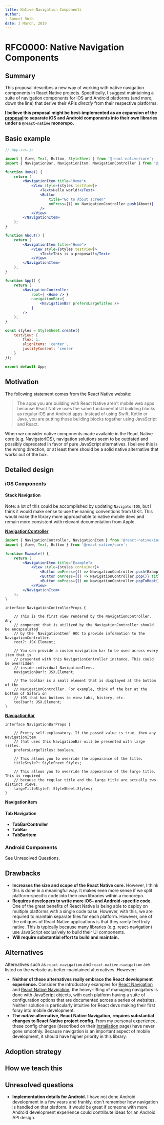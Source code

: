 ```yaml
---
title: Native Navigation Components
author:
- Samuel Roth
date: 3 March, 2019
---
```


# RFC0000: Native Navigation Components

## Summary

This proposal describes a new way of working with native navigation components in React Native projects. Specifically, I suggest maintaining a suite of navigation components for iOS and Android platforms (and more, down the line) that derive their APIs *directly* from their respective platforms.

**I believe this proposal might be best-implemented as an expansion of the [proposal](https://github.com/react-native-community/discussions-and-proposals/pull/49) to separate iOS and Android components into their own libraries under a `@react-native` monorepo.**

## Basic example

``` jsx
// App.ios.js

import { View, Text, Button, StyleSheet } from '@react-native/core';
import { NavigationBar, NavigationItem, NavigationController } from '@react-native/ios';

function Home() {
    return (
        <NavigationItem title="Home">
            <View style={styles.testView}>
                <Text>Hello world!</Text>
                <Button
                    title="Go to About screen"
                    onPress={() => NavigationController.push(About)} 
                />
            </View>
        </NavigationItem>
    );
}

function About() {
    return (
        <NavigationItem title="Home">
            <View style={styles.testView}>
                <Text>This is a proposal!</Text>
            </View>
        </NavigationItem>
    );
}

function App() {
    return (
        <NavigationController
            root={ <Home /> }
            navigationBar={
                <NavigationBar prefersLargeTitles />
            }
        />
    );
}

const styles = StyleSheet.create({
    testView: {
        flex: 1,
        alignItems: 'center',
        justifyContent: 'center'
    }
});

export default App;
```

## Motivation

The following statement comes from the React Native website:

> The apps you are building with React Native aren't mobile web apps because React Native uses the same fundamental UI building blocks as regular iOS and Android apps. Instead of using Swift, Kotlin or Java, you are putting those building blocks together using JavaScript and React.

When we consider native components made available in the React Native core (e.g. NavigatorIOS), navigation solutions seem to be outdated and possibly deprecated in favor of pure JavaScript alternatives. I believe this is the wrong direction, or at least there should be a solid native alternative that works out of the box.

## Detailed design

### iOS Components

#### Stack Navigation

Note: a lot of this could be accomplished by updating `NavigatorIOS`, but I think it would make sense to use the naming conventions from UIKit. This would make the library more approachable to native mobile devs and remain more consistent with relevant documentation from Apple.

[**NavigationController**](https://developer.apple.com/documentation/uikit/uinavigationcontroller)

``` jsx
import { NavigationController, NavigationItem } from '@react-native/ios';
import { View, Text, Button } from '@react-native/core';

function Example() {
    return (
        <NavigationItem title="Example">
            <View style={styles.container}>
                <Button onPress={() => NavigationController.push(Example)} title="Push" />
                <Button onPress={() => NavigationController.pop()} title="Pop" />
                <Button onPress={() => NavigationController.popToRoot()} title="Pop to Root" />
            </View>
        </NavigationItem>
    );
}
```

``` tsx
interface NavigationControllerProps {

    // This is the first view rendered by the NavigationController. Any
    // component that is utilized by the NavigationController should be encapsulated
    // by the `NavigationItem` HOC to provide information to the NavigationController.
    root?: JSX.Element;
    
    // You can provide a custom navigation bar to be used across every item that is
    // presented with this NavigationController instance. This could be overridden
    // inside individual NavigationItems.
    navigationBar?: JSX.Element;
    
    // The toolbar is a small element that is displayed at the bottom of the
    // NavigationController. For example, think of the bar at the bottom of Safari on
    // iOS that has buttons to view tabs, history, etc.
    toolbar?: JSX.Element;
}
```

[**NavigationBar**](https://developer.apple.com/documentation/uikit/uinavigationbar)

``` tsx
interface NavigationBarProps {
    
    // Pretty self-explanatory. If the passed value is true, then any NavigationItem
    // that uses this NavigationBar will be presented with large titles.
    prefersLargeTitles: boolean;
    
    // This allows you to override the appearance of the title.
    titleStyle?: StyleSheet.Styles;
    
    // This allows you to override the appearance of the large title. This is required
    // because the regular title and the large title are actually two distinct views.
    largeTitleStyle?: StyleSheet.Styles;
}
```

**NavigationItem**

#### Tab Navigation

- **TabBarController**
- **TabBar**
- **TabBarItem**

### Android Components

See Unresolved Questions.

## Drawbacks

- **Increases the size and scope of the React Native core.** However, I think this is done in a meaningful way. It makes even more sense if we split platform-specific code into their own libraries within a monorepo.
- **Requires developers to write more iOS- and Android-specific code.** One of the great benefits of React Native is being able to deploy on multiple platforms with a single code base. However, with this, we are required to maintain separate files for each platform. However, one of the critiques of React Native applications is that they rarely feel truly native. This is typically because many libraries (e.g. react-navigation) use JavaScript exclusively to build their UI components.
- **Will require substantial effort to build and maintain.** 

## Alternatives

Alternatives such as `react-navigation` and `react-native-navigation` are listed on the website as better-maintained alternatives. However:

- **Neither of these alternatives really embrace the React development experience.** Consider the introductory examples for [React Navigation](https://reactnavigation.org/docs/en/hello-react-navigation.html) and [React Native Navigation](https://wix.github.io/react-native-navigation/#/docs/top-level-api); the heavy-lifting of managing navigators is done with JavaScript objects, with each platform having a suite of configuration options that are documented across a series of websites. Neither solution is particularly intuitive for React devs making their first foray into mobile development.
- **The *native* alternative, React Native Navigation, requires substantial changes to React Native project config.** From my personal experience, these config changes (described on their [installation](https://wix.github.io/react-native-navigation/#/docs/Installing) page) have never gone smoothly. Because navigation is an important aspect of mobile development, it should have higher priority in this library.

## Adoption strategy

## How we teach this



## Unresolved questions

- **Implementation details for Android.** I have not done Android development in a few years and frankly, don't remember how navigation is handled on that platform. It would be great if someone with more Android development experience could contribute ideas for an Android API design.
